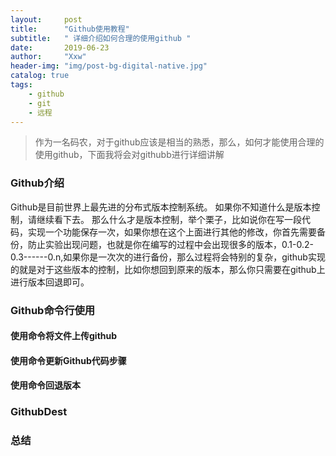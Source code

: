```yaml
---
layout:     post
title:      "Github使用教程"
subtitle:   " 详细介绍如何合理的使用github "
date:       2019-06-23 
author:     "Xxw"
header-img: "img/post-bg-digital-native.jpg"
catalog: true
tags:
    - github
    - git
    - 远程
---
```


> 作为一名码农，对于github应该是相当的熟悉，那么，如何才能使用合理的使用github，下面我将会对githubb进行详细讲解

### Github介绍
Github是目前世界上最先进的分布式版本控制系统。
如果你不知道什么是版本控制，请继续看下去。
那么什么才是版本控制，举个栗子，比如说你在写一段代码，实现一个功能保存一次，如果你想在这个上面进行其他的修改，你首先需要备份，防止实验出现问题，也就是你在编写的过程中会出现很多的版本，0.1-0.2-0.3------0.n,如果你是一次次的进行备份，那么过程将会特别的复杂，github实现的就是对于这些版本的控制，比如你想回到原来的版本，那么你只需要在github上进行版本回退即可。
### Github命令行使用
#### 使用命令将文件上传github
#### 使用命令更新Github代码步骤
#### 使用命令回退版本
### GithubDest
### 总结